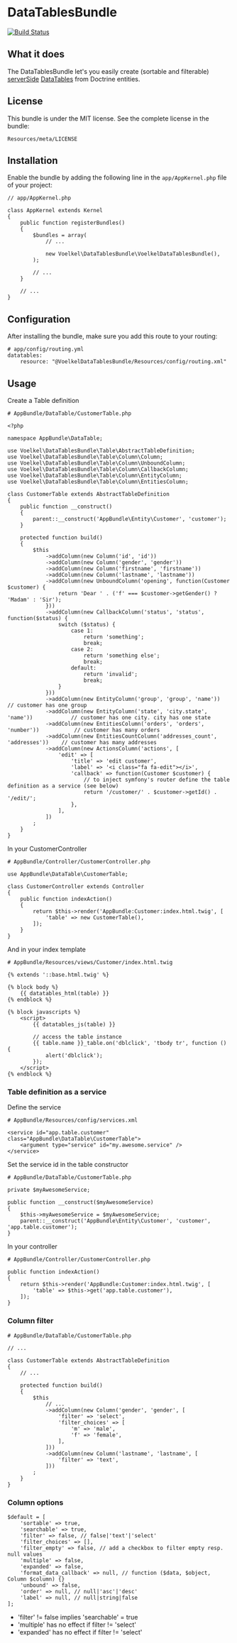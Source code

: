 DataTablesBundle
================
[![Build Status](https://travis-ci.org/uvoelkel/serverside-datatables-bundle.svg?branch=master)](https://travis-ci.org/uvoelkel/serverside-datatables-bundle)

## What it does

The DataTablesBundle let's you easily create (sortable and filterable) [serverSide](http://datatables.net/reference/option/serverSide) 
[DataTables](http://datatables.net/) from Doctrine entities.

## License

This bundle is under the MIT license. See the complete license in the bundle:

    Resources/meta/LICENSE

## Installation

Enable the bundle by adding the following line in the ``app/AppKernel.php``
file of your project:

    // app/AppKernel.php

    class AppKernel extends Kernel
    {
        public function registerBundles()
        {
            $bundles = array(
                // ...

                new Voelkel\DataTablesBundle\VoelkelDataTablesBundle(),
            );

            // ...
        }

        // ...
    }

## Configuration

After installing the bundle, make sure you add this route to your routing:

    # app/config/routing.yml
    datatables:
        resource: "@VoelkelDataTablesBundle/Resources/config/routing.xml"


## Usage

Create a Table definition

    # AppBundle/DataTable/CustomerTable.php

    <?php

    namespace AppBundle\DataTable;

    use Voelkel\DataTablesBundle\Table\AbstractTableDefinition;
    use Voelkel\DataTablesBundle\Table\Column\Column;
    use Voelkel\DataTablesBundle\Table\Column\UnboundColumn;
    use Voelkel\DataTablesBundle\Table\Column\CallbackColumn;
    use Voelkel\DataTablesBundle\Table\Column\EntityColumn;
    use Voelkel\DataTablesBundle\Table\Column\EntitiesColumn;    

    class CustomerTable extends AbstractTableDefinition
    {
        public function __construct()
        {
            parent::__construct('AppBundle\Entity\Customer', 'customer');
        }

        protected function build()
        {
            $this
                ->addColumn(new Column('id', 'id'))
                ->addColumn(new Column('gender', 'gender'))
                ->addColumn(new Column('firstname', 'firstname'))
                ->addColumn(new Column('lastname', 'lastname'))
                ->addColumn(new UnboundColumn('opening', function(Customer $customer) {
                    return 'Dear ' . ('f' === $customer->getGender() ? 'Madam' : 'Sir');
                }))
                ->addColumn(new CallbackColumn('status', 'status', function($status) {
                    switch ($status) {
                        case 1:
                            return 'something';
                            break;
                        case 2:
                            return 'something else';
                            break;
                        default:
                            return 'invalid';
                            break;
                    }
                }))
                ->addColumn(new EntityColumn('group', 'group', 'name'))                 // customer has one group
                ->addColumn(new EntityColumn('state', 'city.state', 'name'))            // customer has one city. city has one state
                ->addColumn(new EntitiesColumn('orders', 'orders', 'number'))           // customer has many orders
                ->addColumn(new EntitiesCountColumn('addresses_count', 'addresses'))    // customer has many addresses
                ->addColumn(new ActionsColumn('actions', [
                    'edit' => [
                        'title' => 'edit customer',
                        'label' => '<i class="fa fa-edit"></i>',
                        'callback' => function(Customer $customer) {
                            // to inject symfony's router define the table definition as a service (see below)
                            return '/customer/' . $customer->getId() . '/edit/';
                        },
                    ],
                ])
            ;
        }
    }

In your CustomerController

    # AppBundle/Controller/CustomerController.php

    use AppBundle\DataTable\CustomerTable;

    class CustomerController extends Controller 
    {
        public function indexAction()
        {
            return $this->render('AppBundle:Customer:index.html.twig', [
                'table' => new CustomerTable(),
            ]);
        }
    } 

And in your index template

    # AppBundle/Resources/views/Customer/index.html.twig

    {% extends '::base.html.twig' %}

    {% block body %}
        {{ datatables_html(table) }}
    {% endblock %}

    {% block javascripts %}
        <script>
            {{ datatables_js(table) }}

            // access the table instance
            {{ table.name }}_table.on('dblclick', 'tbody tr', function () {
                alert('dblclick');
            });
        </script>
    {% endblock %}


### Table definition as a service

Define the service

    # AppBundle/Resources/config/services.xml

    <service id="app.table.customer" class="AppBundle\DataTable\CustomerTable">
        <argument type="service" id="my.awesome.service" />
    </service>

Set the service id in the table constructor

    # AppBundle/DataTable/CustomerTable.php

    private $myAwesomeService;

    public function __construct($myAwesomeService)
    {
        $this->myAwesomeService = $myAwesomeService;
        parent::__construct('AppBundle\Entity\Customer', 'customer', 'app.table.customer');
    }

In your controller

    # AppBundle/Controller/CustomerController.php

    public function indexAction()
    {
        return $this->render('AppBundle:Customer:index.html.twig', [
            'table' => $this->get('app.table.customer'),
        ]);
    }



### Column filter

    # AppBundle/DataTable/CustomerTable.php

    // ...

    class CustomerTable extends AbstractTableDefinition
    {
        // ...

        protected function build()
        {
            $this
                // ...
                ->addColumn(new Column('gender', 'gender', [
                    'filter' => 'select',
                    'filter_choices' => [
                        'm' => 'male',
                        'f' => 'female',
                    ],
                ]))
                ->addColumn(new Column('lastname', 'lastname', [
                    'filter' => 'text',
                ]))
            ;
        }
    }


### Column options

    $default = [
        'sortable' => true,
        'searchable' => true,
        'filter' => false, // false|'text'|'select'
        'filter_choices' => [],
        'filter_empty' => false, // add a checkbox to filter empty resp. null values
        'multiple' => false,
        'expanded' => false,
        'format_data_callback' => null, // function ($data, $object, Column $column) {}
        'unbound' => false,
        'order' => null, // null|'asc'|'desc'
        'label' => null, // null|string|false
    ];

- 'filter' != false implies 'searchable' = true
- 'multiple' has no effect if filter != 'select'
- 'expanded' has no effect if filter != 'select'
